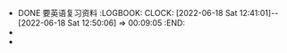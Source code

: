 - DONE 要英语复习资料
  :LOGBOOK:
  CLOCK: [2022-06-18 Sat 12:41:01]--[2022-06-18 Sat 12:50:06] =>  00:09:05
  :END:
-
-